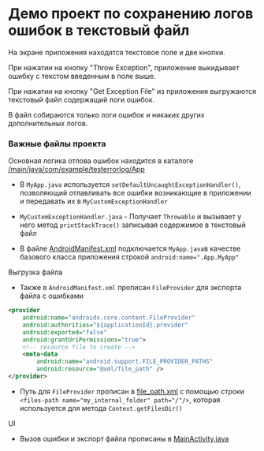 
# Демо проект по сохранению логов ошибок в текстовый файл

На экране приложения находятся текстовое поле и две кнопки.

При нажатии на кнопку "Throw Exception", приложение выкидывает ошибку с текстом введенным в поле выше.

При нажатии на кнопку "Get Exception File" из приложения выгружаются текстовый файл содержащий логи ошибок.


В файл собираются только логи ошибок и никаких других дополнительных логов.

### Важные файлы проекта
Основная логика отлова ошибок находится в каталоге
[/main/java/com/example/testerrorlog/App](https://github.com/Texnar13/TestErrorLog/tree/master/app/src/main/java/com/example/testerrorlog/App) 

- В `MyApp.java` используется `setDefaultUncaughtExceptionHandler()`, позволяющий отлавливать все ошибки возникающие в приложении и передавать их в `MyCustomExceptionHandler`

- `MyCustomExceptionHandler.java` - Получает `Throwable` и вызывает у него метод `printStackTrace()` записывая содержимое в текстовый файл

- В файле [AndroidManifest.xml](https://github.com/Texnar13/TestErrorLog/blob/master/app/src/main/AndroidManifest.xml)   подключается `MyApp.java`в качестве базового класса приложения строкой `android:name=".App.MyApp"`

Выгрузка файла

- Также в `AndroidManifest.xml` прописан `FileProvider` для экспорта файла с ошибками
```xml
<provider
    android:name="androidx.core.content.FileProvider"
    android:authorities="${applicationId}.provider"
    android:exported="false"
    android:grantUriPermissions="true">
    <!-- resource file to create -->
    <meta-data
        android:name="android.support.FILE_PROVIDER_PATHS"
        android:resource="@xml/file_path" />
</provider>
```

- Путь для `FileProvider` прописан в [file_path.xml](https://github.com/Texnar13/TestErrorLog/blob/master/app/src/main/res/xml/file_path.xml) с помощью строки `<files-path name="my_internal_folder" path="/"/>`, которая используется для метода `Context.getFilesDir()`

UI

- Вызов ошибки и экспорт файла прописаны в [MainActivity.java](https://github.com/Texnar13/TestErrorLog/blob/master/app/src/main/java/com/example/testerrorlog/MainActivity.java)
 


